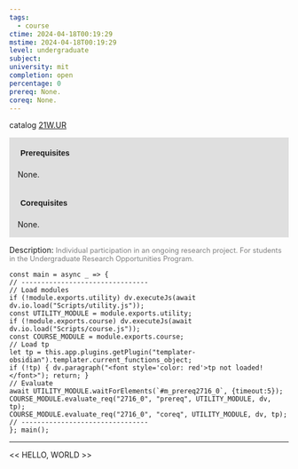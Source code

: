 ```yaml
---
tags:
  - course
ctime: 2024-04-18T00:19:29
mstime: 2024-04-18T00:19:29
level: undergraduate
subject: 
university: mit
completion: open
percentage: 0
prereq: None.
coreq: None.
---
```


catalog [21W.UR](http://student.mit.edu/catalog/m21Wb.html#21W.UR)

<span style="display: block; padding: 15px; background-color: rgb(100, 100, 100, 0.2);"><font id="m_prereq2716_0" style="display: block; font-family: Arial, sans-serif; font-weight: bold; padding: 5px">Prerequisites</font><br><span id="prereq2716_0">None.</span></span>
<span style="display: block; padding: 15px; background-color: rgb(100, 100, 100, 0.2);"><font id="m_coreq2716_0" style="display: block; font-family: Arial, sans-serif; font-weight: bold; padding: 5px">Corequisites</font><br><span id="coreq2716_0">None.</span></span>

<font style="">Description:</font>
<font style="color: grey; font-size: 0.8rem;">Individual participation in an ongoing research project. For students in the Undergraduate Research Opportunities Program.</font>

```dataviewjs
const main = async _ => {
// --------------------------------
// Load modules
if (!module.exports.utility) dv.executeJs(await dv.io.load("Scripts/utility.js"));
const UTILITY_MODULE = module.exports.utility;
if (!module.exports.course) dv.executeJs(await dv.io.load("Scripts/course.js"));
const COURSE_MODULE = module.exports.course;
// Load tp
let tp = this.app.plugins.getPlugin("templater-obsidian").templater.current_functions_object;
if (!tp) { dv.paragraph("<font style='color: red'>tp not loaded!</font>"); return; }
// Evaluate
await UTILITY_MODULE.waitForElements(`#m_prereq2716_0`, {timeout:5});
COURSE_MODULE.evaluate_req("2716_0", "prereq", UTILITY_MODULE, dv, tp);
COURSE_MODULE.evaluate_req("2716_0", "coreq", UTILITY_MODULE, dv, tp);
// --------------------------------
}; main();
```

---

<< HELLO, WORLD >>
